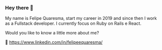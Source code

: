### Hey there 👋

My name is Felipe Quaresma, start my career in 2019 and since then I work as a Fullstack developer. I currently focus on Ruby on Rails e React.

Would you like to know a little more about me?

:link: https://www.linkedin.com/in/felipeequaresma/
